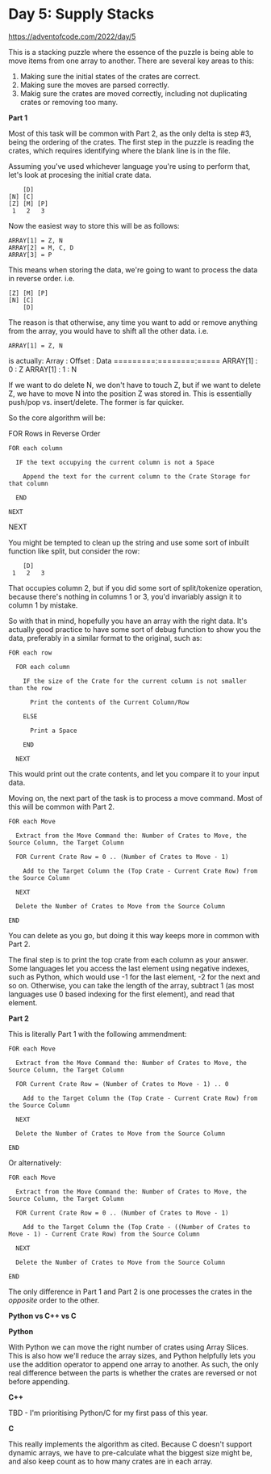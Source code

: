 # Day 5: Supply Stacks

https://adventofcode.com/2022/day/5

This is a stacking puzzle where the essence of the puzzle is being able to move items from one array to another.  There are several key areas to this:

1. Making sure the initial states of the crates are correct.
2. Making sure the moves are parsed correctly.
3. Makig sure the crates are moved correctly, including not duplicating crates or removing too many.


**Part 1**

Most of this task will be common with Part 2, as the only delta is step #3, being the ordering of the crates.  The first step in the puzzle is reading the crates, which requires identifying where the blank line is in the file.

 Assuming you've used whichever language you're using to perform that, let's look at procesing the initial crate data.

        [D]    
    [N] [C]    
    [Z] [M] [P]
     1   2   3 

Now the easiest way to store this will be as follows:

    ARRAY[1] = Z, N
    ARRAY[2] = M, C, D
    ARRAY[3] = P

This means when storing the data, we're going to want to process the data in reverse order.  i.e.

    [Z] [M] [P]
    [N] [C]    
        [D]    

The reason is that otherwise, any time you want to add or remove anything from the array, you would have to shift all the other data.  i.e.

    ARRAY[1] = Z, N

is actually:
    Array    : Offset : Data
    =========:========:=====
    ARRAY[1] : 0      : Z
    ARRAY[1] : 1      : N

If we want to do delete N, we don't have to touch Z, but if we want to delete Z, we have to move N into the position Z was stored in.  This is essentially push/pop vs. insert/delete.  The former is far quicker.

So the core algorithm will be:

  FOR Rows in Reverse Order

    FOR each column

      IF the text occupying the current column is not a Space

        Append the text for the current column to the Crate Storage for that column

      END

    NEXT

  NEXT

You might be tempted to clean up the string and use some sort of inbuilt function like split, but consider the row:

        [D]    
     1   2   3 

That occupies column 2, but if you did some sort of split/tokenize operation, because there's nothing in columns 1 or 3, you'd invariably assign it to column 1 by mistake.

So with that in mind, hopefully you have an array with the right data.  It's actually good practice to have some sort of debug function to show you the data, preferably in a similar format to the original, such as:

    FOR each row

      FOR each column

        IF the size of the Crate for the current column is not smaller than the row

          Print the contents of the Current Column/Row

        ELSE

          Print a Space

        END

      NEXT

This would print out the crate contents, and let you compare it to your input data.

Moving on, the next part of the task is to process a move command.  Most of this will be common with Part 2.

    FOR each Move

      Extract from the Move Command the: Number of Crates to Move, the Source Column, the Target Column

      FOR Current Crate Row = 0 .. (Number of Crates to Move - 1)

        Add to the Target Column the (Top Crate - Current Crate Row) from the Source Column

      NEXT

      Delete the Number of Crates to Move from the Source Column

    END

You can delete as you go, but doing it this way keeps more in common with Part 2.

The final step is to print the top crate from each column as your answer.  Some languages let you access the last element using negative indexes, such as Python, which would use -1 for the last element, -2 for the next and so on.  Otherwise, you can take the length of the array, subtract 1 (as most languages use 0 based indexing for the first element), and read that element.


**Part 2**

This is literally Part 1 with the following ammendment:

    FOR each Move

      Extract from the Move Command the: Number of Crates to Move, the Source Column, the Target Column

      FOR Current Crate Row = (Number of Crates to Move - 1) .. 0

        Add to the Target Column the (Top Crate - Current Crate Row) from the Source Column

      NEXT

      Delete the Number of Crates to Move from the Source Column

    END

Or alternatively:

    FOR each Move

      Extract from the Move Command the: Number of Crates to Move, the Source Column, the Target Column

      FOR Current Crate Row = 0 .. (Number of Crates to Move - 1)

        Add to the Target Column the (Top Crate - ((Number of Crates to Move - 1) - Current Crate Row) from the Source Column

      NEXT

      Delete the Number of Crates to Move from the Source Column

    END

The only difference in Part 1 and Part 2 is one processes the crates in the *opposite* order to the other.


**Python vs C++ vs C**

**Python**

With Python we can move the right number of crates using Array Slices.  This is also how we'll reduce the array sizes, and Python helpfully lets you use the addition operator to append one array to another.  As such, the only real difference between the parts is whether the crates are reversed or not before appending.

**C++**

TBD - I'm prioritising Python/C for my first pass of this year.

**C**

This really implements the algorithm as cited.  Because C doesn't support dynamic arrays, we have to pre-calculate what the biggest size might be, and also keep count as to how many crates are in each array.